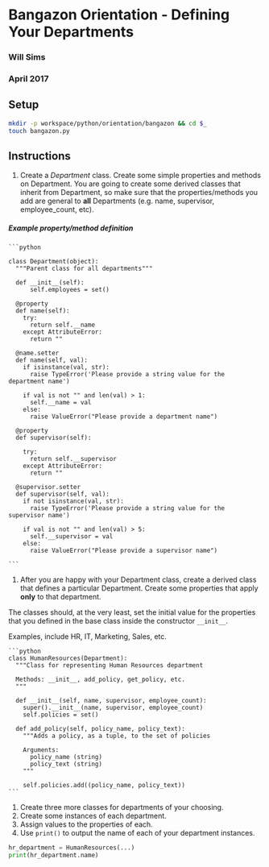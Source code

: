 # Bangazon Orientation - Defining Your Departments
### Will Sims
### April 2017
## 

## Setup

```bash
mkdir -p workspace/python/orientation/bangazon && cd $_
touch bangazon.py
```

## Instructions

1. Create a *Department* class. Create some simple properties and methods on Department. You are going to create some derived classes that inherit from Department, so make sure that the properties/methods you add are general to **all** Departments (e.g. name, supervisor, employee_count, etc).

  ##### Example property/method definition

    ```python

    class Department(object):
      """Parent class for all departments"""

      def __init__(self):
          self.employees = set()

      @property
      def name(self):
        try:
          return self.__name
        except AttributeError:
          return ""

      @name.setter
      def name(self, val):
        if isinstance(val, str):
          raise TypeError('Please provide a string value for the department name')

        if val is not "" and len(val) > 1:
          self.__name = val
        else:
          raise ValueError("Please provide a department name")

      @property
      def supervisor(self):

        try:
          return self.__supervisor
        except AttributeError:
          return ""

      @supervisor.setter
      def supervisor(self, val):
        if not isinstance(val, str):
          raise TypeError('Please provide a string value for the supervisor name')

        if val is not "" and len(val) > 5:
          self.__supervisor = val
        else:
          raise ValueError("Please provide a supervisor name")

    ```

1. After you are happy with your Department class, create a derived class that defines a particular Department. Create some properties that apply **only** to that department.
  
  The classes should, at the very least, set the initial value for the properties that you defined in the base class inside the constructor `__init__`.

  Examples, include HR, IT, Marketing, Sales, etc.

    ```python
    class HumanResources(Department):
      """Class for representing Human Resources department

      Methods: __init__, add_policy, get_policy, etc.
      """

      def __init__(self, name, supervisor, employee_count):
        super().__init__(name, supervisor, employee_count)
        self.policies = set()

      def add_policy(self, policy_name, policy_text):
        """Adds a policy, as a tuple, to the set of policies

        Arguments:
          policy_name (string)
          policy_text (string)
        """

        self.policies.add((policy_name, policy_text))
    ```


1. Create three more classes for departments of your choosing.
1. Create some instances of each department.
1. Assign values to the properties of each.
1. Use `print()` to output the name of each of your department instances.

  ```python
  hr_department = HumanResources(...)
  print(hr_department.name)
  ```
